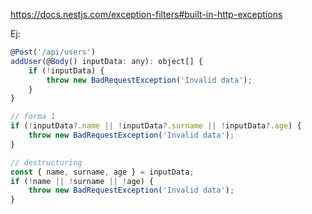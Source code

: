 https://docs.nestjs.com/exception-filters#built-in-http-exceptions

Ej:

```js
@Post('/api/users')
addUser(@Body() inputData: any): object[] {
    if (!inputData) {
        throw new BadRequestException('Invalid data');
    }
}
```

```js
// forma 1
if (!inputData?.name || !inputData?.surname || !inputData?.age) {
    throw new BadRequestException('Invalid data');
}
```
```js
// destructuring
const { name, surname, age } = inputData;
if (!name || !surname || !age) {
    throw new BadRequestException('Invalid data');
}
```